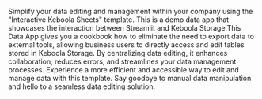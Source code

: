 Simplify your data editing and management within your company using the "Interactive Keboola Sheets" template. This is a demo data app that showcases the interaction between Streamlit and Keboola Storage.This Data App gives you a cookbook how to eliminate the need to export data to external tools, allowing business users to directly access and edit tables stored in Keboola Storage. By centralizing data editing, it enhances collaboration, reduces errors, and streamlines your data management processes. Experience a more efficient and accessible way to edit and manage data with this template. Say goodbye to manual data manipulation and hello to a seamless data editing solution.